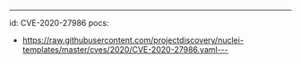 ---
id: CVE-2020-27986
pocs:
  - https://raw.githubusercontent.com/projectdiscovery/nuclei-templates/master/cves/2020/CVE-2020-27986.yaml---
